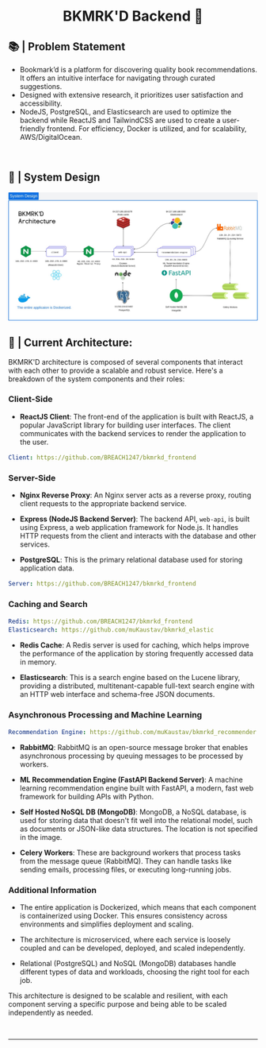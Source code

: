 <h1 align="center">BKMRK'D Backend 🧭</h1>

## 📚 | Problem Statement

- Bookmark’d is a platform for discovering quality book recommendations. It offers an intuitive interface for navigating through curated suggestions.
- Designed with extensive research, it prioritizes user satisfaction and accessibility.
- NodeJS, PostgreSQL, and Elasticsearch are used to optimize the backend while ReactJS and TailwindCSS are used to create a user-friendly frontend. For efficiency, Docker is utilized, and for scalability, AWS/DigitalOcean.

<br/>

## 📝 | System Design

<p align = center>
    <img alt="Project Logo" src="https://raw.githubusercontent.com/muKaustav/bkmrkd_backend/main/assets/architecture.jpeg" target="_blank" />
</p>

## 🎯 | Current Architecture:

BKMRK'D architecture is composed of several components that interact with each other to provide a scalable and robust service. Here's a breakdown of the system components and their roles:

### Client-Side

- **ReactJS Client**: The front-end of the application is built with ReactJS, a popular JavaScript library for building user interfaces. The client communicates with the backend services to render the application to the user.

```yml
Client: https://github.com/BREACH1247/bkmrkd_frontend
```

### Server-Side

- **Nginx Reverse Proxy**: An Nginx server acts as a reverse proxy, routing client requests to the appropriate backend service.

- **Express (NodeJS Backend Server)**: The backend API, `web-api`, is built using Express, a web application framework for Node.js. It handles HTTP requests from the client and interacts with the database and other services.

- **PostgreSQL**: This is the primary relational database used for storing application data.

```yml
Server: https://github.com/BREACH1247/bkmrkd_frontend
```

### Caching and Search

```yml
Redis: https://github.com/BREACH1247/bkmrkd_frontend
Elasticsearch: https://github.com/muKaustav/bkmrkd_elastic
```

- **Redis Cache**: A Redis server is used for caching, which helps improve the performance of the application by storing frequently accessed data in memory.

- **Elasticsearch**: This is a search engine based on the Lucene library, providing a distributed, multitenant-capable full-text search engine with an HTTP web interface and schema-free JSON documents.

### Asynchronous Processing and Machine Learning

```yml
Recommendation Engine: https://github.com/muKaustav/bkmrkd_recommender
```

- **RabbitMQ**: RabbitMQ is an open-source message broker that enables asynchronous processing by queuing messages to be processed by workers.

- **ML Recommendation Engine (FastAPI Backend Server)**: A machine learning recommendation engine built with FastAPI, a modern, fast web framework for building APIs with Python.

- **Self Hosted NoSQL DB (MongoDB)**: MongoDB, a NoSQL database, is used for storing data that doesn't fit well into the relational model, such as documents or JSON-like data structures. The location is not specified in the image.

- **Celery Workers**: These are background workers that process tasks from the message queue (RabbitMQ). They can handle tasks like sending emails, processing files, or executing long-running jobs.

### Additional Information

- The entire application is Dockerized, which means that each component is containerized using Docker. This ensures consistency across environments and simplifies deployment and scaling.

- The architecture is microserviced, where each service is loosely coupled and can be developed, deployed, and scaled independently.

- Relational (PostgreSQL) and NoSQL (MongoDB) databases handle different types of data and workloads, choosing the right tool for each job.

This architecture is designed to be scalable and resilient, with each component serving a specific purpose and being able to be scaled independently as needed.

<br/>

---
